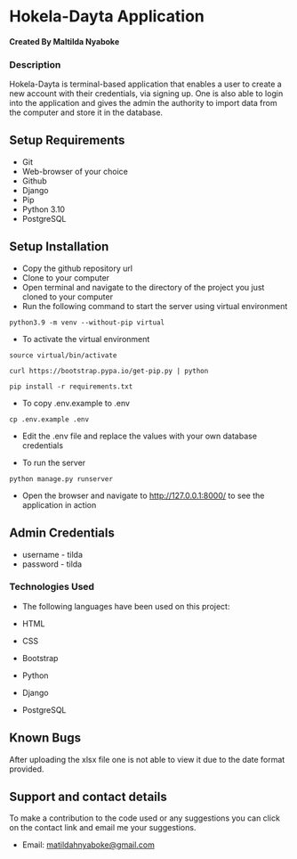 # Hokela-Dayta Application

#### Created By Maltilda Nyaboke

### Description

Hokela-Dayta is terminal-based application that enables a user to create a new account with their credentials, via signing up. One is also able to login into the application and gives the admin the authority to import data from the computer and store it in the database. 
## Setup Requirements

- Git
- Web-browser of your choice
- Github
- Django 
- Pip
- Python 3.10
- PostgreSQL

## Setup Installation

- Copy the github repository url
- Clone to your computer
- Open terminal and navigate to the directory of the project you just cloned to your computer
- Run the following command to start the server using virtual environment

```
python3.9 -m venv --without-pip virtual
```

- To activate the virtual environment

```
source virtual/bin/activate
```

```
curl https://bootstrap.pypa.io/get-pip.py | python
```

```
pip install -r requirements.txt
```

- To copy .env.example to .env

```
cp .env.example .env
```

- Edit the .env file and replace the values with your own database credentials

- To run the server

```
python manage.py runserver

```


- Open the browser and navigate to http://127.0.0.1:8000/ to see the application in action

## Admin Credentials
 - username - tilda
 - password - tilda

### Technologies Used

- The following languages have been used on this project:

- HTML
- CSS
- Bootstrap
- Python
- Django
- PostgreSQL

## Known Bugs
After uploading the xlsx file one is not able to view it due to the date format provided.

## Support and contact details

To make a contribution to the code used or any suggestions you can click on the contact link and email me your suggestions.

- Email: matildahnyaboke@gmail.com

